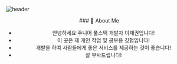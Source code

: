 ![header](https://capsule-render.vercel.app/api?type=soft&color=auto&height=300&section=header&text=Hi!%20I'm%20Jaekwon&fontSize=90)
<div align=center>
### 🚀 About Me

- 안녕하세요 주니어 풀스택 개발자 이재권입니다!
- 이 곳은 제 개인 작업 및 공부용 깃헙입니다!
- 개발을 하여 사람들에게 좋은 서비스를 제공하는 것이 좋습니다!
- 잘 부탁드립니다!
</div>
